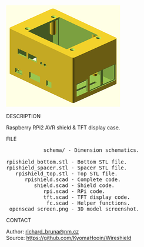 ![Openscad](https://github.com/KyomaHooin/Wireshield/raw/master/openscad/openscad_screen.png "screenshot")

DESCRIPTION

Raspberry RPi2 AVR shield & TFT display case.

FILE
<pre>
            schema/ - Dimension schematics.

rpishield_bottom.stl - Bottom STL file.
rpishield_spacer.stl - Spacer STL file.
   rpishield_top.stl - Top STL file.
      rpishield.scad - Complete code.
         shield.scad - Shield code.
            rpi.scad - RPi code.
            tft.scad - TFT display code.
             fc.scad - Helper functions.
 openscad_screen.png - 3D model screenshot.
</pre>
CONTACT

Author: richard_bruna@nm.cz<br>
Source: https://github.com/KyomaHooin/Wireshield

